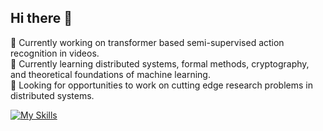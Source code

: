## Hi there 👋

<!--
**hamBan/hamBan** is a ✨ _special_ ✨ repository because its `README.md` (this file) appears on your GitHub profile.

Here are some ideas to get you started:

- 🔭 I’m currently working on ...
- 🌱 I’m currently learning ...
- 👯 I’m looking to collaborate on ...
- 🤔 I’m looking for help with ...
- 💬 Ask me about ...
- 📫 How to reach me: ...
- 😄 Pronouns: ...
- ⚡ Fun fact: ...
-->

🔭 Currently working on transformer based semi-supervised action recognition in videos.  
🌱 Currently learning distributed systems, formal methods, cryptography, and theoretical foundations of machine learning.  
👯 Looking for opportunities to work on cutting edge research problems in distributed systems.

[![My Skills](https://skillicons.dev/icons?i=python,rust,java,go,docker)](https://skillicons.dev)
